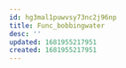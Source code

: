 ```yaml
---
id: hg3mal1puwvsy73nc2j96np
title: Func_bobbingwater
desc: ''
updated: 1681955217951
created: 1681955217951
---
```

